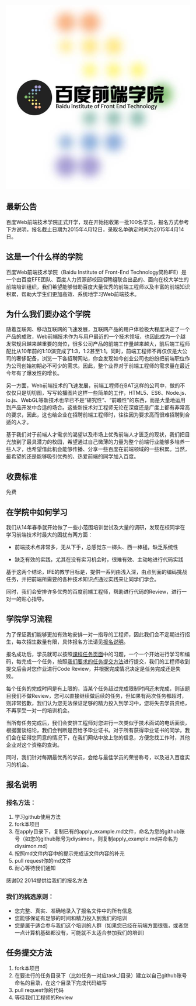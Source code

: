 ![百度Web前端技术学院](asset/github.jpg)

## 最新公告

百度Web前端技术学院正式开学，现在开始招收第一批100名学员，报名方式参考下方说明，报名截止日期为2015年4月12日，录取名单确定时间为2015年4月14日。

## 这是一个什么样的学院

百度Web前端技术学院（Baidu Institute of Front-End Technology简称IFE）是一个由百度EFE团队、百度人力资源部校园招聘组联合出品的、面向在校大学生的前端培训组织，我们希望能够借助百度大量优秀的前端工程师以及丰富的前端知识积累，帮助大学生们更加高效、系统地学习Web前端技术。

## 为什么我们要办这个学院

随着互联网、移动互联网的飞速发展，互联网产品的用户体验极大程度决定了一个产品的成败，Web前端技术作为与用户最近的一个技术领域，也因此成为一个越发常规且越来越重要的岗位，很多公司产品的前端工作量越来越大，前后端工程师配比从10年前的1:10演变成了1:3，1:2甚至1:1。同时，前端工程师不再仅仅是大公司的奢侈配备，浏览一下各招聘网站，你会发现如今创业公司也纷纷把前端职位作为公司创始初期必不可少的需求。因此，整个业界对于前端工程师的需求量在最近今年有了爆发性的增长。

另一方面，Web前端技术的飞速发展，前端工程师在BAT这样的公司中，做的不仅仅只是切切图，写写轮播图片这样一些简单的工作，HTML5、ES6、Node.js、io.js、WebGL等新技术也早已不是“研究性”、“前瞻性”的东西，而是大量地运用到产品开发中合适的场合。这些新技术对工程师无论在深度还是广度上都有非常高的要求，因此，这也给企业在招聘前端工程师时，往往因为要求高而很难招聘到合适的人才。

基于我们对于前端人才需求的渴望以及市场上优秀前端人才匮乏的现状，我们把目光放到了最具潜力的校园，希望通过自己微薄的力量为整个前端行业能够多培养一些人才，也希望借此机会能够传播、分享一些百度在前端领域的一些积累。当然，最希望的还是能够吸引优秀的、热爱前端的同学加入百度。

## 收费标准

免费

## 在学院中如何学习

我们从14年春季就开始做了一些小范围培训尝试及大量的调研，发现在校同学在学习前端技术时最大的困扰有两方面：

* 前端技术点非常多，无从下手，总感觉东一榔头、西一棒槌，缺乏系统性

* 缺乏有效的实践，尤其在没有实习机会时，很难有效、主动地进行代码实践

基于这两个结论，IFE的教学目标是，提供一系列由浅入深，由点到面的编码挑战任务，并把前端所需要的各种技术知识点通过实践来让同学们学会。

同时，我们会安排许多优秀的百度前端工程师，帮助进行代码的Review，进行一对一的贴心指导。

## 学院学习流程

为了保证我们能够更加有效地安排一对一指导的工程师，因此我们会不定期进行招生，每次招生数量有限，具体报名方法请见[报名说明](http://)。

报名成功后，学员就可以按照[课程任务页面](http://)中的习题，一个一个开始进行学习和编码，每完成一个任务，按照[我们要求的任务提交方法](http://)进行提交，我们的工程师收到提交后会对您作业进行Code Review，并根据完成情况决定是任务完成还是失败。

每个任务的完成时间是有上限的，当某个任务超过完成限制时间还未完成，则该题目我们不做Review，您可以直接继续做后续的任务，但如果有两次任务都超时，则非常抱歉，我们认为您无法保证足够的精力投入到学习中，您将失去学员资格，不再享受一对一的培训机会。

当所有任务完成后，我们会安排工程师对您进行一次类似于技术面试的电话面谈，根据面谈结论，我们会判断是否给予毕业证书。对于所有获得毕业证书的同学，我们会在征得您同意的情况下，在我们网站中放上您的信息，方便您找工作时，其他企业对这个资格的查询。

同时，我们针对每期最优秀的学员，会给与最佳学员的荣誉称号，以及进入百度实习的机会。

## 报名说明

### 报名方法：

1. 学习github使用方法
2. fork本项目
3. 在apply目录下，复制已有的apply_example.md文件，命名为您的github账号（如您的github账号为diysimon，则复制apply_example.md并命名为diysimon.md）
4. 按照md文件内容中的提示完成该文件内容的补充
5. pull request你的md文件
6. 耐心等待我们通知

感谢D2 2014提供给我们的报名方法

### 我们的挑选原则：

* 您完整、真实、准确地录入了报名文件中的所有信息
* 您能够保证有足够的时间和精力投入到我们的培训
* 您是属于适合参与我们这个培训的人群（如果您已经在前端方面很强，或者您一点计算机基础都没有，可能就不太适合参加我们的培训）

## 任务提交方法

1. fork本项目
2. 在要进行的任务目录下（比如任务一对应task_1目录）建立以自己github账号命名的目录，在这个目录下完成代码编写
3. pull request你的代码
4. 等待我们工程师的Review